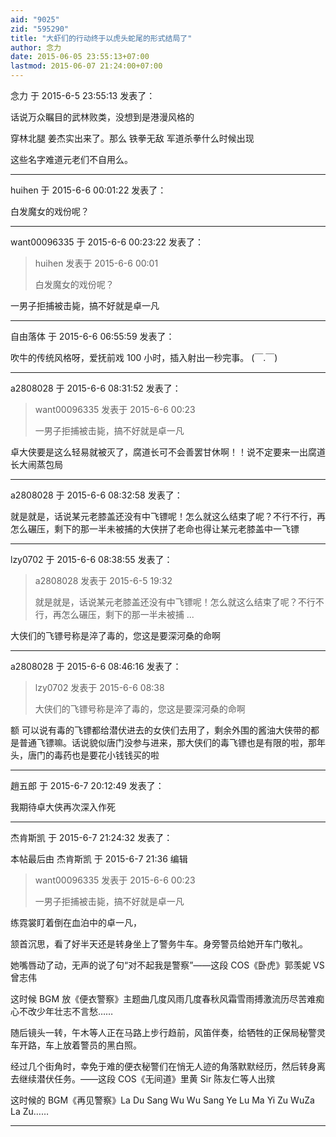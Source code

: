 ```yaml
---
aid: "9025"
zid: "595290"
title: "大虾们的行动终于以虎头蛇尾的形式结局了"
author: 念力
date: 2015-06-05 23:55:13+07:00
lastmod: 2015-06-07 21:24:00+07:00
---
```


念力 于 2015-6-5 23:55:13 发表了：

话说万众瞩目的武林败类，没想到是港漫风格的

穿林北腿 姜杰实出来了。那么 铁拳无敌 军道杀拳什么时候出现

这些名字难道元老们不自用么。

---

huihen 于 2015-6-6 00:01:22 发表了：

白发魔女的戏份呢？

---

want00096335 于 2015-6-6 00:23:22 发表了：

> huihen 发表于 2015-6-6 00:01
>
> 白发魔女的戏份呢？

一男子拒捕被击毙，搞不好就是卓一凡

---

自由落体 于 2015-6-6 06:55:59 发表了：

吹牛的传统风格呀，爱抚前戏 100 小时，插入射出一秒完事。 (￣.￣)

---

a2808028 于 2015-6-6 08:31:52 发表了：

> want00096335 发表于 2015-6-6 00:23
>
> 一男子拒捕被击毙，搞不好就是卓一凡

卓大侠要是这么轻易就被灭了，腐道长可不会善罢甘休啊！！说不定要来一出腐道长大闹蒸包局

---

a2808028 于 2015-6-6 08:32:58 发表了：

就是就是，话说某元老膝盖还没有中飞镖呢！怎么就这么结束了呢？不行不行，再怎么碾压，剩下的那一半未被捕的大侠拼了老命也得让某元老膝盖中一飞镖

---

lzy0702 于 2015-6-6 08:38:55 发表了：

> a2808028 发表于 2015-6-5 19:32
>
> 就是就是，话说某元老膝盖还没有中飞镖呢！怎么就这么结束了呢？不行不行，再怎么碾压，剩下的那一半未被捕 ...

大侠们的飞镖号称是淬了毒的，您这是要深河桑的命啊

---

a2808028 于 2015-6-6 08:46:16 发表了：

> lzy0702 发表于 2015-6-6 08:38
>
> 大侠们的飞镖号称是淬了毒的，您这是要深河桑的命啊

额 可以说有毒的飞镖都给潜伏进去的女侠们去用了，剩余外围的酱油大侠带的都是普通飞镖嘛。话说貌似唐门没参与进来，那大侠们的毒飞镖也是有限的啦，那年头，唐门的毒药也是要花小钱钱买的啦

---

趙五郎 于 2015-6-7 20:12:49 发表了：

我期待卓大侠再次深入作死

---

杰肯斯凯 于 2015-6-7 21:24:32 发表了：

本帖最后由 杰肯斯凯 于 2015-6-7 21:36 编辑

> want00096335 发表于 2015-6-6 00:23
>
> 一男子拒捕被击毙，搞不好就是卓一凡

练霓裳盯着倒在血泊中的卓一凡，

颔首沉思，看了好半天还是转身坐上了警务牛车。身旁警员给她开车门敬礼。

她嘴唇动了动，无声的说了句“对不起我是警察”——这段 COS《卧虎》郭羡妮 VS 曾志伟

这时候 BGM 放《便衣警察》主题曲几度风雨几度春秋风霜雪雨搏激流历尽苦难痴心不改少年壮志不言愁……

随后镜头一转，午木等人正在马路上步行趋前，风笛伴奏，给牺牲的正保局秘警灵车开路，车上放着警员的黑白照。

经过几个街角时，幸免于难的便衣秘警们在悄无人迹的角落默默经历，然后转身离去继续潜伏任务。——这段 COS《无间道》里黄 Sir 陈友仁等人出殡

这时候的 BGM《再见警察》La Du Sang Wu Wu Sang Ye Lu Ma Yi Zu WuZa La Zu……

---
